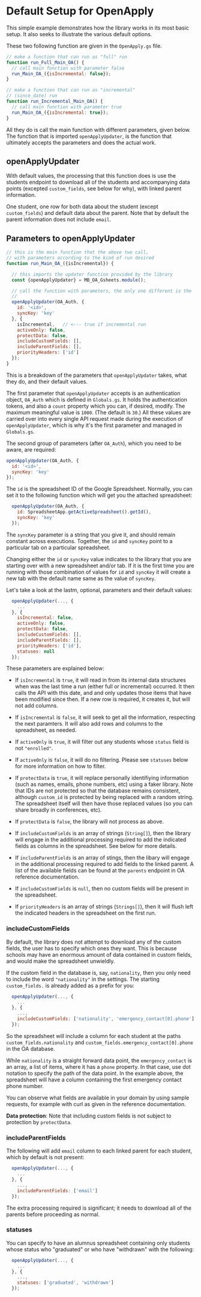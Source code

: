 # Default Setup for OpenApply

This simple example demonstrates how the library works in its most basic setup. It also seeks to illustrate the various default options.

These two following function are given in the `OpenApply.gs` file. 

```js
// make a function that can run as "full" run 
function run_Full_Main_OA() {
  // call main function with parameter false
  run_Main_OA_({isIncremental: false});
}

// make a function that can run as "incremental"
// (since_date) run 
function run_Incremental_Main_OA() {
  // call main function with parameter true
  run_Main_OA_({isIncremental: true});
}
```

All they do is call the main function with different parameters, given below. The function that is imported `openApplyUpdater`, is the function that ultimately accepts the parameters and does the actual work.

## openApplyUpdater

With default values, the processing that this function does is use the students endpoint to download all of the students and accompanying data points (excepted `custom_fields`, see below for why), with linked parent information.

One student, one row for both data about the student (except `custom_fields`) and default data about the parent. Note that by default the parent information does not include `email`.

## Parameters to openApplyUpdater

```js
// this is the main function that the above two call, 
// with parameters according to the kind of run desired
function run_Main_OA_({isIncremental}) {

  // this imports the updater function provided by the library
  const {openApplyUpdater} = MB_OA_Gsheets.module();

  // call the function with parameters, the only one different is the
  //   
  openApplyUpdater(OA_Auth, {
    id: '<id>',
    syncKey: 'key'
  }, {
    isIncremental,   // <--- true if incremental run
    activeOnly: false,
    protectData: false,
    includeCustomFields: [],
    includeParentFields: [],
    priorityHeaders: ['id']
  });
}
```

This is a breakdown of the parameters that `openApplyUpdater` takes, what they do, and their default values. 

The first parameter that `openApplyUpdater` accepts is an authentication object, `OA_Auth` which is defined in `Globals.gs`. It holds the authentication tokens, and also a `count` property which you can, if desired, modify. The maximum meaningful value is `1000`. (The default is `30`.) All these values are carried over into every single API request made during the execution of `openApplyUpdater`, which is why it's the first parameter and managed in `Globals.gs`.

The second group of parameters (after `OA_Auth`), which you need to be aware, are required:

```js
openApplyUpdater(OA_Auth, {
  id: '<id>',
  syncKey: 'key'
});
```

The `id` is the spreadsheet ID of the Google Spreadsheet. Normally, you can set it to the following function which will get you the attached spreadsheet:

```js
  openApplyUpdater(OA_Auth, {
    id: SpreadsheetApp.getActiveSpreadsheet().getId(),
    syncKey: 'key'
  });
```

The `syncKey` parameter is a string that you give it, and should remain constant across executions. Together, the `id` and `syncKey` point to a particular tab on a particular spreadsheet. 

Changing either the `id` or `syncKey` value indicates to the library that you are starting over with a new spreadsheet and/or tab. If it is the first time you are running with those combination of values for `id` and `syncKey` it will create a new tab with the default name same as the value of `syncKey`.

Let's take a look at the lastm, optional, parameters and their default values:

```js
  openApplyUpdater(..., {
    ...
  }, {
    isIncremental: false,
    activeOnly: false,
    protectData: false,
    includeCustomFields: [],
    includeParentFields: [],
    priorityHeaders: ['id'],
    statuses: null
  });
```

These parameters are explained below:

- If `isIncremental` is `true`, it will read in from its internal data structures when was the last time a run (either full or incremental) occurred. It then calls the API with this date, and and only updates those items that have been modified since then. If a new row is required, it creates it, but will not add columns.

- If `isIncremental` is `false`, it will seek to get all the information, respecting the next paramters. It will also add rows and columns to the spreadsheet, as needed.

- If `activeOnly` is `true`, it will filter out any students whose `status` field is not `"enrolled"`.

- If `activeOnly` is `false`, it will do no filtering. Please see `statuses` below for more information on how to filter.

- If `protectData` is `true`, it will replace personally identifiying information (such as names, emails, phone numbers, etc) using a faker library. Note that IDs are not protected so that the database remains consistent, although `custom_id` is protected by being replaced with a random string. The spreadsheet itself will then have those replaced values (so you can share broadly in conferences, etc).

- If `protectData` is `false`, the library will not process as above.

- If `includeCustomFields` is an array of strings (`String[]`), then the library will engage in the additional processing required to add the indicated fields as columns in the spreadsheet. See below for more details.

- If `includeParentFields` is an array of stings, then the libary will engage in the additional processing required to add fields to the linked parent. A list of the available fields can be found at the `parents` endpoint in OA reference documentation.

- If `includeCustomFields` is `null`, then no custom fields will be present in the spreadsheet.  

- If `priorityHeaders` is an array of strings (`Strings[]`), then it will flush left the indicated headers in the spreadsheet on the first run. 

### includeCustomFields

By default, the library does not attempt to download any of the custom fields, the user has to specify which ones they want. This is because schools may have an enormous amount of data contained in custom fields, and would make the spreadsheet unwieldly.

If the custom field in the database is, say, `nationality`, then you only need to include the word `"nationality"` in the settings. The starting `custom_fields.` is already added as a prefix for you:

```js
  openApplyUpdater(..., {
    ...
  }, {
    ...,
    includeCustomFields: ['nationality', 'emergency_contact[0].phone']
  });
```

So the spreadsheet will include a column for each student at the paths `custom_fields.nationality` and `custom_fields.emergency_contact[0].phone` in the OA database.

While `nationality` is a straight forward data point, the `emergency_contact` is an array, a list of items, where it has a `phone` property. In that case, use dot notation to specify the path of the data point. In the example above, the spreadsheet will have a column containing the first emergency contact phone number.

You can observe what fields are available in your domain by using sample requests, for example with curl as given in the reference documentation.

**Data protection**: Note that including custom fields is not subject to protection by `protectData`.

### includeParentFields

The following will add `email` column to each linked parent for each student, which by default is not present:

```js
  openApplyUpdater(..., {
    ...
  }, {
    ...,
    includeParentFields: ['email']
  });
```

The extra processing required is significant; it needs to download all of the parents before proceeding as normal.

### statuses

You can specify to have an alumnus spreadsheet containing only students whose status who "graduated" or who have "withdrawn" with the following:

```js
  openApplyUpdater(..., {
    ...
  }, {
    ...,
    statuses: ['graduated', 'withdrawn']
  });
```
